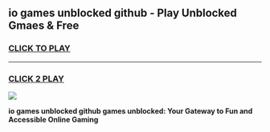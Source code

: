 
## io games unblocked github - Play Unblocked Gmaes & Free
<h3>
<a href="https://news.freeplayer.one?title=io_games_unblocked_github&ref=23F">CLICK TO PLAY</a></h3>
<hr>

<h3>
<a href="https://news.freeplayer.one?title=io_games_unblocked_github&ref=23F">CLICK 2 PLAY</a>
  
</h3>

<a href="https://news.freeplayer.one?title=io_games_unblocked_github&ref=23F/"><img src="https://clearcache.store/games.png"></a>


**io games unblocked github games unblocked: Your Gateway to Fun and Accessible Online Gaming**
